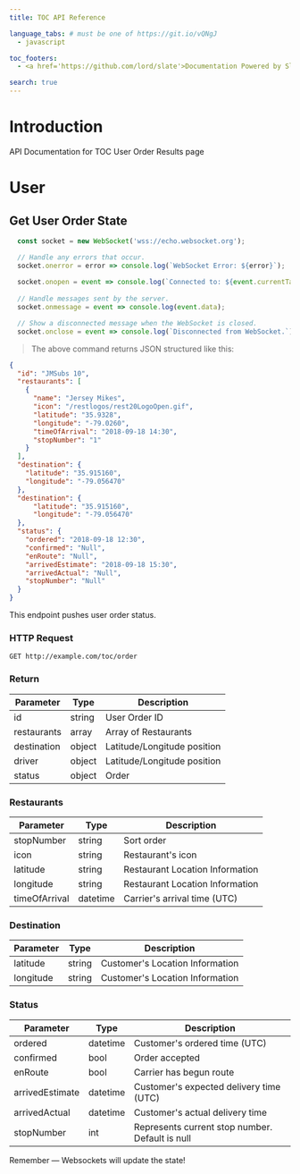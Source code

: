 ```yaml
---
title: TOC API Reference

language_tabs: # must be one of https://git.io/vQNgJ
  - javascript

toc_footers:
  - <a href='https://github.com/lord/slate'>Documentation Powered by Slate</a>

search: true
---
```


# Introduction

API Documentation for TOC User Order Results page

# User

## Get User Order State

```javascript
  const socket = new WebSocket('wss://echo.websocket.org');

  // Handle any errors that occur.
  socket.onerror = error => console.log(`WebSocket Error: ${error}`);
  
  socket.onopen = event => console.log(`Connected to: ${event.currentTarget.url}`);
  
  // Handle messages sent by the server.
  socket.onmessage = event => console.log(event.data);

  // Show a disconnected message when the WebSocket is closed.
  socket.onclose = event => console.log(`Disconnected from WebSocket.`);
```

> The above command returns JSON structured like this:

```json
{
  "id": "JMSubs 10",
  "restaurants": [
    {
      "name": "Jersey Mikes",
      "icon": "/restlogos/rest20LogoOpen.gif",
      "latitude": "35.9328",
      "longitude": "-79.0260",
      "timeOfArrival": "2018-09-18 14:30",
      "stopNumber": "1"
    }
  ],
  "destination": {
    "latitude": "35.915160",
    "longitude": "-79.056470"
  },
  "destination": {
      "latitude": "35.915160",
      "longitude": "-79.056470"
  },
  "status": {
    "ordered": "2018-09-18 12:30",
    "confirmed": "Null",
    "enRoute": "Null",
    "arrivedEstimate": "2018-09-18 15:30",
    "arrivedActual": "Null",
    "stopNumber": "Null"
  }
}
```

This endpoint pushes user order status.

### HTTP Request

`GET http://example.com/toc/order`

### Return

Parameter | Type | Description
--------- | ------- | -----------
id | string | User Order ID
restaurants | array | Array of Restaurants
destination | object | Latitude/Longitude position
driver | object | Latitude/Longitude position
status | object | Order

### Restaurants

Parameter | Type | Description
--------- | ------- | -----------
stopNumber | string | Sort order
icon  | string | Restaurant's icon
latitude | string | Restaurant Location Information
longitude | string | Restaurant Location Information
timeOfArrival | datetime | Carrier's arrival time (UTC)

### Destination

Parameter | Type | Description
--------- | ------- | -----------
latitude | string | Customer's Location Information
longitude | string | Customer's Location Information

### Status

Parameter | Type | Description
--------- | ------- | -----------
ordered | datetime | Customer's ordered time  (UTC)
confirmed | bool | Order accepted
enRoute | bool | Carrier has begun route
arrivedEstimate | datetime | Customer's expected delivery time (UTC)
arrivedActual | datetime | Customer's actual delivery time
stopNumber | int | Represents current stop number. Default is null

<aside class="success">
Remember — Websockets will update the state!
</aside>
